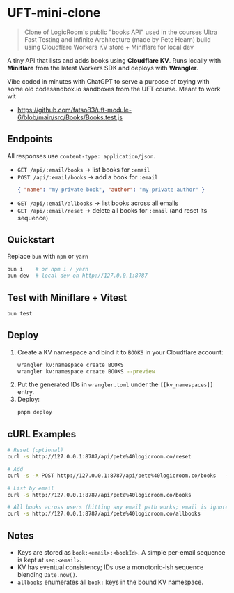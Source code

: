 # UFT-mini-clone 

> Clone of LogicRoom's public "books API" used in the courses 
> Ultra Fast Testing and Infinite Architecture (made by Pete Hearn)
> build using Cloudflare Workers KV store + Miniflare for local dev

A tiny API that lists and adds books using **Cloudflare KV**. 
Runs locally with **Miniflare** from the latest Workers SDK and deploys with **Wrangler**.

Vibe coded in minutes with ChatGPT to serve a purpose of toying with some
old codesandbox.io sandboxes from the UFT course. Meant to work wit
- https://github.com/fatso83/uft-module-6/blob/main/src/Books/Books.test.js


## Endpoints

All responses use `content-type: application/json`.

- `GET /api/:email/books` → list books for `:email`
- `POST /api/:email/books` → add a book for `:email`
  ```json
  { "name": "my private book", "author": "my private author" }
  ```
- `GET /api/:email/allbooks` → list books across all emails
- `GET /api/:email/reset` → delete all books for `:email` (and reset its sequence)

## Quickstart
Replace `bun` with `npm` or `yarn`
```bash
bun i    # or npm i / yarn
bun dev  # local dev on http://127.0.0.1:8787
```

## Test with Miniflare + Vitest

```bash
bun test
```

## Deploy

1. Create a KV namespace and bind it to `BOOKS` in your Cloudflare account:
   ```bash
   wrangler kv:namespace create BOOKS
   wrangler kv:namespace create BOOKS --preview
   ```
2. Put the generated IDs in `wrangler.toml` under the `[[kv_namespaces]]` entry.
3. Deploy:
   ```bash
   pnpm deploy
   ```

## cURL Examples

```bash
# Reset (optional)
curl -s http://127.0.0.1:8787/api/pete%40logicroom.co/reset

# Add
curl -s -X POST http://127.0.0.1:8787/api/pete%40logicroom.co/books   -H 'content-type: application/json'   -d '{"name":"Wind in the willows","author":"Kenneth Graeme"}'

# List by email
curl -s http://127.0.0.1:8787/api/pete%40logicroom.co/books

# All books across users (hitting any email path works; email is ignored for this route)
curl -s http://127.0.0.1:8787/api/pete%40logicroom.co/allbooks
```

## Notes

- Keys are stored as `book:<email>:<bookId>`. A simple per-email sequence is kept at `seq:<email>`.
- KV has eventual consistency; IDs use a monotonic-ish sequence blending `Date.now()`.
- `allbooks` enumerates all `book:` keys in the bound KV namespace.
